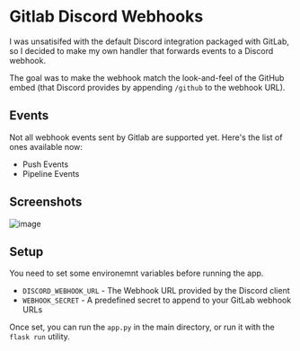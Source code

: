 # Gitlab Discord Webhooks

I was unsatisifed with the default Discord integration packaged with GitLab, so I decided to make my own handler that forwards events to a Discord webhook.

The goal was to make the webhook match the look-and-feel of the GitHub embed (that Discord provides by appending `/github` to the webhook URL).

## Events
Not all webhook events sent by Gitlab are supported yet. Here's the list of ones available now:
- Push Events
- Pipeline Events

## Screenshots
![image](https://i.imgur.com/RmlGI5W.png)

## Setup
You need to set some environemnt variables before running the app.

- `DISCORD_WEBHOOK_URL` - The Webhook URL provided by the Discord client
- `WEBHOOK_SECRET` - A predefined secret to append to your GitLab webhook URLs

Once set, you can run the `app.py` in the main directory, or run it with the `flask run` utility.
